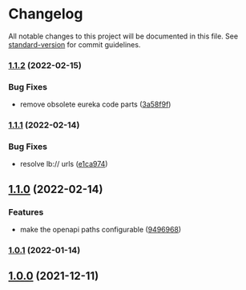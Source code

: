 # Changelog

All notable changes to this project will be documented in this file. See [standard-version](https://github.com/conventional-changelog/standard-version) for commit guidelines.

### [1.1.2](https://github.com/innovation-hub-bergisches-rheinland/prox-api-gateway/compare/v1.1.1...v1.1.2) (2022-02-15)


### Bug Fixes

* remove obsolete eureka code parts ([3a58f9f](https://github.com/innovation-hub-bergisches-rheinland/prox-api-gateway/commit/3a58f9f130de39e0025d1dfbcbeaac93fd557e96))

### [1.1.1](https://github.com/innovation-hub-bergisches-rheinland/prox-api-gateway/compare/v1.1.0...v1.1.1) (2022-02-14)


### Bug Fixes

* resolve lb:// urls ([e1ca974](https://github.com/innovation-hub-bergisches-rheinland/prox-api-gateway/commit/e1ca97444ff91a677e43eb6710abacc209aa8c44))

## [1.1.0](https://github.com/innovation-hub-bergisches-rheinland/prox-api-gateway/compare/v1.0.1...v1.1.0) (2022-02-14)

### Features

- make the openapi paths configurable ([9496968](https://github.com/innovation-hub-bergisches-rheinland/prox-api-gateway/commit/9496968962e392a5cbee19417f2276f6b21997ee))

### [1.0.1](https://github.com/innovation-hub-bergisches-rheinland/prox-api-gateway/compare/v1.0.0...v1.0.1) (2022-01-14)

## [1.0.0](https://github.com/innovation-hub-bergisches-rheinland/prox-api-gateway/compare/v0.1.3...v1.0.0) (2021-12-11)

